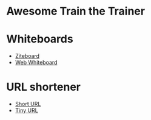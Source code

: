 # Awesome Train the Trainer


# Whiteboards
* [Ziteboard](https://app.ziteboard.com/)
* [Web Whiteboard](https://www.webwhiteboard.com/)

# URL shortener
* [Short URL](https://www.shorturl.at/shortener.php)
* [Tiny URL](https://tinyurl.com/)

